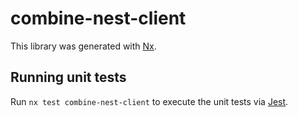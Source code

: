 # combine-nest-client

This library was generated with [Nx](https://nx.dev).


## Running unit tests

Run `nx test combine-nest-client` to execute the unit tests via [Jest](https://jestjs.io).


